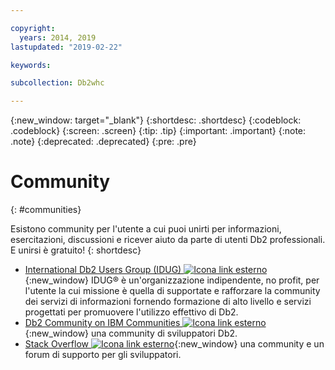 ```yaml
---

copyright:
  years: 2014, 2019
lastupdated: "2019-02-22"

keywords:

subcollection: Db2whc

---
```


<!-- Attribute definitions --> 
{:new_window: target="_blank"}
{:shortdesc: .shortdesc}
{:codeblock: .codeblock}
{:screen: .screen}
{:tip: .tip}
{:important: .important}
{:note: .note}
{:deprecated: .deprecated}
{:pre: .pre}

# Community
{: #communities}

Esistono community per l'utente a cui puoi unirti per informazioni, esercitazioni, discussioni e ricever aiuto da parte di utenti Db2 professionali. E unirsi è gratuito!
{: shortdesc}

* [International Db2 Users Group (IDUG) ![Icona link esterno](../../icons/launch-glyph.svg "Icona link esterno")](https://www.idug.org/){:new_window} IDUG® è un'organizzazione indipendente, no profit, per l'utente la cui missione è quella di supportate e rafforzare la community dei servizi di informazioni fornendo formazione di alto livello e servizi progettati per promuovere l'utilizzo effettivo di Db2.
* [Db2 Community on IBM Communities ![Icona link esterno](../../icons/launch-glyph.svg "Icona link esterno")](https://community.ibm.com/community/user/hybriddatamanagement/communities/community-home?CommunityKey=1feb44c5-c839-437b-8e7a-f85d61d4136b){:new_window} una community di sviluppatori Db2.
* [Stack Overflow ![Icona link esterno](../../icons/launch-glyph.svg "Icona link esterno")](https://stackoverflow.com/users/login?ssrc=anon_ask&returnurl=https%3a%2f%2fstackoverflow.com%2fquestions%2fask%3ftags%3ddashdb){:new_window} una community e un forum di supporto per gli sviluppatori.
